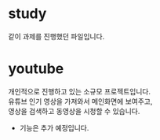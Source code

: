 # study
같이 과제를 진행했던 파일입니다.

# youtube
개인적으로 진행하고 있는 소규모 프로젝트입니다.<br>
유튜브 인기 영상을 가져와서 메인화면에 보여주고,  
영상을 검색하고 동영상을 시청할 수 있습니다.
<br>
* 기능은 추가 예정입니다.
